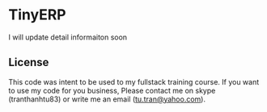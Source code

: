 # TinyERP

I will update detail informaiton soon

## License
This code was intent to be used to my fullstack training course. 
If you want to use my code for you business, Please contact me on skype (tranthanhtu83) or write me an email (tu.tran@yahoo.com).

